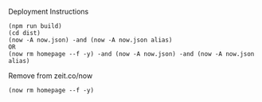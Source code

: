 Deployment Instructions

```
(npm run build)
(cd dist)
(now -A now.json) -and (now -A now.json alias)
OR
(now rm homepage --f -y) -and (now -A now.json) -and (now -A now.json alias)
```

Remove from zeit.co/now

```
(now rm homepage --f -y)
```
